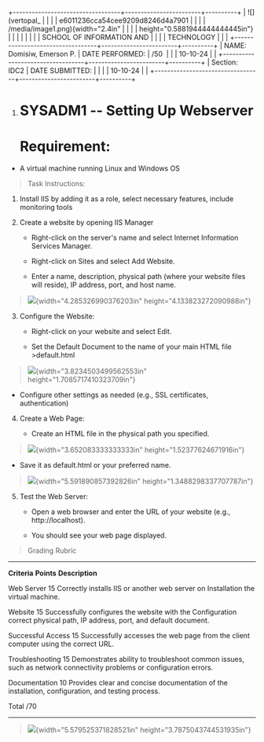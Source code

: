 +----------------------------------+------------------------+----------+
| ![](vertopal_                    |                        |          |
| e6011236cca54cee9209d8246d4a7901 |                        |          |
| /media/image1.png){width="2.4in" |                        |          |
| height="0.5881944444444445in"}   |                        |          |
|                                  |                        |          |
| SCHOOL OF INFORMATION AND        |                        |          |
| TECHNOLOGY                       |                        |          |
+----------------------------------+------------------------+----------+
| NAME: Domisiw, Emerson P.        | DATE PERFORMED:        | /50      |
|                                  | 10-10-24               |          |
+----------------------------------+------------------------+----------+
| Section: IDC2                    | DATE SUBMITTED:        |          |
|                                  | 10-10-24               |          |
+----------------------------------+------------------------+----------+

1.  # SYSADM1 -- Setting Up Webserver

    # Requirement: 

-   A virtual machine running Linux and Windows OS

> Task Instructions:

1.  Install IIS by adding it as a role, select necessary features,
    include monitoring tools

2.  Create a website by opening IIS Manager

    -   Right-click on the server's name and select Internet Information
        Services Manager.

    -   Right-click on Sites and select Add Website.

    -   Enter a name, description, physical path (where your website
        files will reside), IP address, port, and host name.

> ![](vertopal_e6011236cca54cee9209d8246d4a7901/media/image2.png){width="4.285326990376203in"
> height="4.133823272090988in"}

3.  Configure the Website:

    -   Right-click on your website and select Edit.

    -   Set the Default Document to the name of your main HTML file
        \>default.html

> ![](vertopal_e6011236cca54cee9209d8246d4a7901/media/image3.png){width="3.8234503499562553in"
> height="1.7085717410323709in"}

-   Configure other settings as needed (e.g., SSL certificates,
    authentication)

4.  Create a Web Page:

    -   Create an HTML file in the physical path you specified.

> ![](vertopal_e6011236cca54cee9209d8246d4a7901/media/image4.png){width="3.652083333333333in"
> height="1.52377624671916in"}

-   Save it as default.html or your preferred name.

> ![](vertopal_e6011236cca54cee9209d8246d4a7901/media/image5.png){width="5.591890857392826in"
> height="1.3488298337707787in"}

5.  Test the Web Server:

    -   Open a web browser and enter the URL of your website (e.g.,
        http://localhost).

    -   You should see your web page displayed.

> Grading Rubric

  ----------------- ------------ -----------------------------------------------
  **Criteria**      **Points**   **Description**

  Web Server        15           Correctly installs IIS or another web server on
  Installation                   the virtual machine.

  Website           15           Successfully configures the website with the
  Configuration                  correct physical path, IP address, port, and
                                 default document.

  Successful Access 15           Successfully accesses the web page from the
                                 client computer using the correct URL.

  Troubleshooting   15           Demonstrates ability to troubleshoot common
                                 issues, such as network connectivity problems
                                 or configuration errors.

  Documentation     10           Provides clear and concise documentation of the
                                 installation, configuration, and testing
                                 process.

  Total             /70          
  ----------------- ------------ -----------------------------------------------

> ![](vertopal_e6011236cca54cee9209d8246d4a7901/media/image6.png){width="5.579525371828521in"
> height="3.7875043744531935in"}

